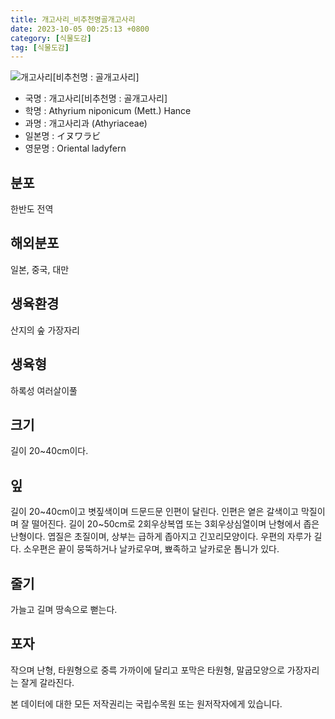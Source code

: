 ```yaml
---
title: 개고사리_비추천명골개고사리
date: 2023-10-05 00:25:13 +0800
category: [식물도감]
tag: [식물도감]
---
```




![개고사리[비추천명 : 골개고사리]](/fileUpload/plants/basic/Aspleniaceae/Asplenium/3967/3967_1_th2.jpg)
- 국명 : 개고사리[비추천명 : 골개고사리]
- 학명 : Athyrium niponicum (Mett.) Hance
- 과명 : 개고사리과 (Athyriaceae)
- 일본명 : イヌワラビ
- 영문명 : Oriental ladyfern


## 분포
한반도 전역
## 해외분포
일본, 중국, 대만
## 생육환경
산지의 숲 가장자리
## 생육형
하록성 여러살이풀
## 크기
길이 20~40cm이다.
## 잎
길이 20~40cm이고 볏짚색이며 드문드문 인편이 달린다. 인편은 옅은 갈색이고 막질이며 잘 떨어진다. 길이 20~50cm로 2회우상복엽 또는 3회우상심열이며 난형에서 좁은 난형이다. 엽질은 초질이며, 상부는 급하게 좁아지고 긴꼬리모양이다. 우편의 자루가 길다. 소우편은 끝이 뭉뚝하거나 날카로우며, 뾰족하고 날카로운 톱니가 있다.
## 줄기
가늘고 길며 땅속으로 뻗는다.
## 포자
작으며 난형, 타원형으로 중륵 가까이에 달리고 포막은 타원형, 말굽모양으로 가장자리는 잘게 갈라진다.






본 데이터에 대한 모든 저작권리는 국립수목원 또는 원저작자에게 있습니다.
